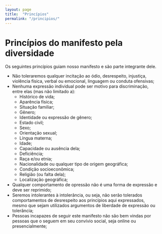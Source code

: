 ```yaml
---
layout: page
title:  "Princípios"
permalink: "/principios/"
---
```


# Princípios do manifesto pela diversidade

Os seguintes princípios guiam nosso manifesto e são parte integrante dele.

* Não toleraremos qualquer incitação ao ódio, desrespeito, injustiça, violência física, verbal ou emocional, linguagem ou conduta ofensivas;
* Nenhuma expressão individual pode ser motivo para discriminação, entre elas (mas não limitado a):
    * Histórico de vida;
    * Aparência física;
    * Situação familiar;
    * Gênero;
    * Identidade ou expressão de gênero;
    * Estado civil;
    * Sexo;
    * Orientação sexual;
    * Língua materna;
    * Idade;
    * Capacidade ou ausência dela;
    * Deficiência;
    * Raça e/ou etnia;
    * Nacionalidade ou qualquer tipo de origem geográfica;
    * Condição socioeconômica;
    * Religião (ou falta dela);
    * Localização geográfica;
* Qualquer comportamento de opressão não é uma forma de expressão e deve ser reprimido;
* Seremos intolerantes à intolerância, ou seja, não serão tolerados comportamentos de desrespeito aos princípios aqui expressados, mesmo que sejam utilizados argumentos de liberdade de expressão ou tolerância;
* Pessoas incapazes de seguir este manifesto não são bem vindas por pessoas que o seguem em seu convívio social, seja online ou presencialmente;
